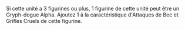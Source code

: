 Si cette unité a 3
figurines ou plus, 1 figurine de cette
unité peut être un Gryph-dogue
Alpha. Ajoutez 1 à la caractéristique
d'Attaques de Bec et Grifles Cruels de
cette figurine.